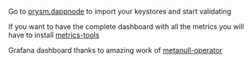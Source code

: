 Go to [prysm.dappnode](http://prysm.dappnode) to import your keystores and start validating

If you want to have the complete dashboard with all the metrics you will have to install [metrics-tools](http://my.dappnode/#/installer/metrics-tools.dnp.dappnode.eth)

Grafana dashboard thanks to amazing work of [metanull-operator](https://github.com/metanull-operator/eth2-grafana)
